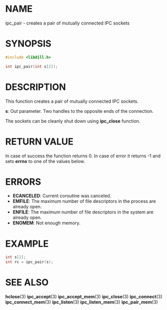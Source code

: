 # NAME

ipc_pair - creates a pair of mutually connected IPC sockets

# SYNOPSIS

```c
#include <libdill.h>

int ipc_pair(int s[2]);
```

# DESCRIPTION

This function creates a pair of mutually connected IPC sockets.

**s**: Out parameter. Two handles to the opposite ends of the connection.

The sockets can be cleanly shut down using **ipc_close** function.

# RETURN VALUE

In case of success the function returns 0. In case of error it returns -1 and sets **errno** to one of the values below.

# ERRORS

* **ECANCELED**: Current coroutine was canceled.
* **EMFILE**: The maximum number of file descriptors in the process are already open.
* **ENFILE**: The maximum number of file descriptors in the system are already open.
* **ENOMEM**: Not enough memory.

# EXAMPLE

```c
int s[2];
int rc = ipc_pair(s);
```

# SEE ALSO

**hclose**(3) **ipc_accept**(3) **ipc_accept_mem**(3) **ipc_close**(3) **ipc_connect**(3) **ipc_connect_mem**(3) **ipc_listen**(3) **ipc_listen_mem**(3) **ipc_pair_mem**(3) 

